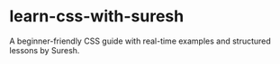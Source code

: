 # learn-css-with-suresh
A beginner-friendly CSS guide with real-time examples and structured lessons by Suresh.
